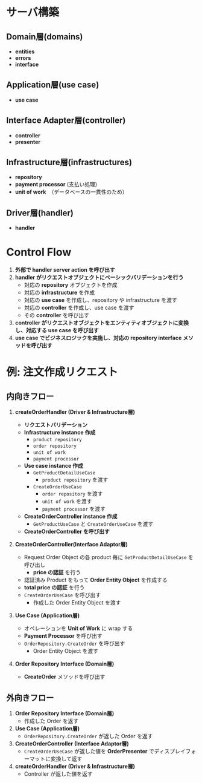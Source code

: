 # サーバ構築

## Domain層(domains)

- **entities**
- **errors**
- **interface**

## Application層(use case)

- **use case**

## Interface Adapter層(controller)

- **controller**
- **presenter**

## Infrastructure層(infrastructures)

- **repository**
- **payment processor** (支払い処理)
- **unit of work**　（データベースの一貫性のため）

## Driver層(handler)

- **handler**

# Control Flow

1. **外部で handler server action を呼び出す**
2. **handler がリクエストオブジェクトにベーシックバリデーションを行う**
   - 対応の **repository** オブジェクトを作成
   - 対応の **infrastructure** を作成
   - 対応の **use case** を作成し、repository や infrastructure を渡す
   - 対応の **controller** を作成し、use case を渡す
   - その **controller** を呼び出す
3. **controller がリクエストオブジェクトをエンティティオブジェクトに変換し、対応する use case を呼び出す**
4. **use case でビジネスロジックを実施し、対応の repository interface メソッドを呼び出す**

# 例: 注文作成リクエスト

## 内向きフロー 

1. **createOrderHandler (Driver & Infrastructure層)**

   - **リクエストバリデーション**
   - **Infrastructure instance 作成**
     - `product repository`
     - `order repository`
     - `unit of work`
     - `payment processor`
   - **Use case instance 作成**
     - `GetProductDetailUseCase`
       - `product repository` を渡す
     - `CreateOrderUseCase`
       - `order repository` を渡す
       - `unit of work` を渡す
       - `payment processor` を渡す
   - **CreateOrderController instance 作成**
     - `GetProductUseCase` と `CreateOrderUseCase` を渡す
   - **CreateOrderController を呼び出す**

2. **CreateOrderController(Interface Adaptor層)**

   - Request Order Object の各 product 毎に `GetProductDetailUseCase` を呼び出し
     - **price の認証** を行う
   - 認証済み Product をもって **Order Entity Object** を作成する
   - **total price の認証** を行う
   - `CreateOrderUseCase` を呼び出す
     - 作成した Order Entity Object を渡す

3. **Use Case (Application層)**

   - オペレーションを **Unit of Work** に wrap する
   - **Payment Processor** を呼び出す
   - `OrderRepository.CreateOrder` を呼び出す
     - Order Entity Object を渡す

4. **Order Repository Interface (Domain層)**
   - **CreateOrder** メソッドを呼び出す

## 外向きフロー

1. **Order Repository Interface (Domain層)**
   - 作成した Order を返す
2. **Use Case (Application層)**
   - `OrderRepository.CreateOrder` が返した Order を返す
3. **CreateOrderController (Interface Adaptor層)**
   - `CreateOrderUseCase` が返した値を **OrderPresenter** でディスプレイフォーマットに変換して返す
4. **createOrderHandler (Driver & Infrastructure層)**
   - Controller が返した値を返す
